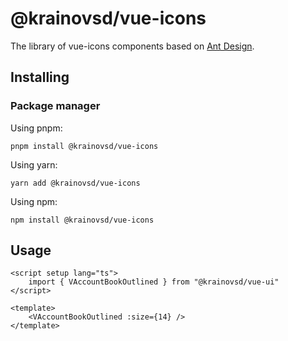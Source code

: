# @krainovsd/vue-icons

The library of vue-icons components based on [Ant Design](https://ant.design/).

## Installing

### Package manager

Using pnpm:
```
pnpm install @krainovsd/vue-icons
```

Using yarn:
```
yarn add @krainovsd/vue-icons
```

Using npm:
```
npm install @krainovsd/vue-icons
```


## Usage

```vue
<script setup lang="ts">
    import { VAccountBookOutlined } from "@krainovsd/vue-ui"
</script>

<template>
    <VAccountBookOutlined :size={14} />
</template>
```
